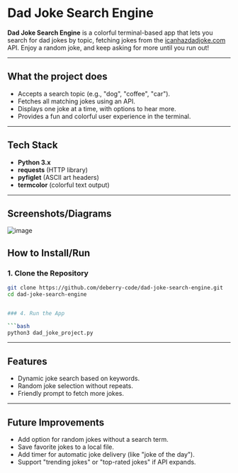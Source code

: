 # Dad Joke Search Engine

**Dad Joke Search Engine** is a colorful terminal-based app that lets you search for dad jokes by topic, fetching jokes from the [icanhazdadjoke.com](https://icanhazdadjoke.com) API.
Enjoy a random joke, and keep asking for more until you run out!

---

## What the project does
- Accepts a search topic (e.g., "dog", "coffee", "car").
- Fetches all matching jokes using an API.
- Displays one joke at a time, with options to hear more.
- Provides a fun and colorful user experience in the terminal.

---

## Tech Stack
- **Python 3.x**
- **requests** (HTTP library)
- **pyfiglet** (ASCII art headers)
- **termcolor** (colorful text output)

---

## Screenshots/Diagrams

![image](https://github.com/user-attachments/assets/63e246e8-8749-4472-a1e5-a59d12de25ce)

## How to Install/Run

### 1. Clone the Repository

```bash
git clone https://github.com/deberry-code/dad-joke-search-engine.git
cd dad-joke-search-engine


### 4. Run the App

```bash
python3 dad_joke_project.py

```

---

## Features

- Dynamic joke search based on keywords.
- Random joke selection without repeats.
- Friendly prompt to fetch more jokes.

---

## Future Improvements

- Add option for random jokes without a search term.
- Save favorite jokes to a local file.
- Add timer for automatic joke delivery (like "joke of the day").
- Support "trending jokes" or "top-rated jokes" if API expands.
